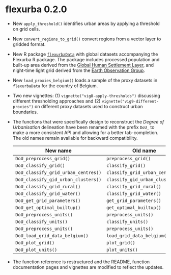 # flexurba 0.2.0

* New `apply_threshold()` identifies urban areas by applying a threshold on grid cells.

* New `convert_regions_to_grid()` convert regions from a vector layer to gridded format.

- New R package [`flexurbaData`](https://flexurbadata-ac82f4.pages.gitlab.kuleuven.be/) with global datasets accompanying the Flexurba R package. The package includes processed population and built-up area derived from the [Global Human Settlement Layer](https://human-settlement.emergency.copernicus.eu/download.php), and night-time light grid derived from the [Earth Observation Group](https://eogdata.mines.edu/products/vnl/#annual_v2). 

* New `load_proxies_belgium()` loads a sample of the proxy datasets in `flexurbaData` for the country of Belgium.

* Two new vignettes: (1) `vignette("vig8-apply-thresholds")` discussing different thresholding approaches and (2) `vignette("vig9-different-proxies")` on different proxy datasets used to construct urban boundaries.

* The functions that were specifically design to reconstruct the *Degree of Urbanisation* delineation have been renamed with the prefix `DoU_` to make a more consistent API and allowing for a better tab-completion. The old names remain available for backward compatibility.
  
  | New name                            | Old name                        |
  | ----------------------------------- | ------------------------------- |
  | `DoU_preprocess_grid()`             | `preprocess_grid()`             |
  | `DoU_classify_grid()`               | `classify_grid()`               |
  | `DoU_classify_grid_urban_centres()` | `classify_grid_urban_centres()` |
  | `DoU_classify_gid_urban_clusters()` | `classify_gid_urban_clusters()` |
  | `DoU_classify_grid_rural()`         | `classify_grid_rural()`         |
  | `DoU_classify_grid_water()`         | `classify_grid_water()`         |
  | `DoU_get_grid_parameters()`         | `get_grid_parameters()`         |
  | `DoU_get_optimal_builtup()`         | `get_optimal_builtup()`         |
  | `DoU_preprocess_units()`            | `preprocess_units()`            |
  | `DoU_classify_units()`              | `classify_units()`              |
  | `DoU_preprocess_units()`            | `preprocess_units()`            |
  | `DoU_load_grid_data_belgium()`      | `load_grid_data_belgium()`      |
  | `DoU_plot_grid()`                   | `plot_grid()`                   |
  | `DoU_plot_units()`                  | `plot_units()`                  |
  
* The function reference is restructured and the README, function documentation pages and vignettes are modified to reflect the updates. 
